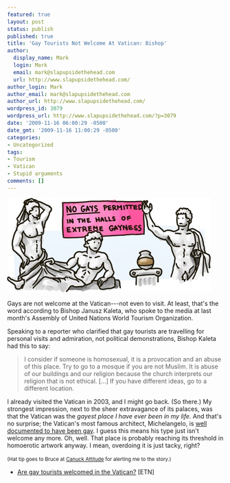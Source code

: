 ```yaml
---
featured: true
layout: post
status: publish
published: true
title: 'Gay Tourists Not Welcome At Vatican: Bishop'
author:
  display_name: Mark
  login: Mark
  email: mark@slapupsidethehead.com
  url: http://www.slapupsidethehead.com/
author_login: Mark
author_email: mark@slapupsidethehead.com
author_url: http://www.slapupsidethehead.com/
wordpress_id: 3079
wordpress_url: http://www.slapupsidethehead.com/?p=3079
date: '2009-11-16 06:00:29 -0500'
date_gmt: '2009-11-16 11:00:29 -0500'
categories:
- Uncategorized
tags:
- Tourism
- Vatican
- Stupid arguments
comments: []
---
```

![It's basically just ancient gay porn.](/wp-content/media/2009/11/vatican-statues.jpg "It's basically just ancient gay porn.")

Gays are not welcome at the Vatican---not even to visit. At least, that's the word according to Bishop Janusz Kaleta, who spoke to the media at last month's Assembly of United Nations World Tourism Organization.

Speaking to a reporter who clarified that gay tourists are travelling for personal visits and admiration, not political demonstrations, Bishop Kaleta had this to say:

> I consider if someone is homosexual, it is a provocation and an abuse of this place. Try to go to a mosque if you are not Muslim. It is abuse of our buildings and our religion because the church interprets our religion that is not ethical. [...] If you have different ideas, go to a different location.

I already visited the Vatican in 2003, and I might go back. (So there.) My strongest impression, next to the sheer extravagance of its palaces, was that the Vatican was the _gayest place I have ever been in my life_. And that's no surprise; the Vatican's most famous architect, Michelangelo, is [well documented to have been gay](http://en.wikipedia.org/wiki/Michelangelo#Sexuality "Perhaps not gay as we understand it today, but he was clearly sexually oriented toward other dudes."). I guess this means his type just isn't welcome any more. Oh, well. That place is probably reaching its threshold in homoerotic artwork anyway. I mean, overdoing it is just tacky, right?

<small>(Hat tip goes to Bruce at <a title="Personally, I find his attitude charming." href="http://canuctude.blogspot.com/2009/11/that-catholic-compassion-keeps-ringing.html">Canuck Attitude</a> for alerting me to the story.)</small>

- [Are gay tourists welcomed in the Vatican?](http://www.eturbonews.com/12537/are-gay-tourists-welcomed-vatican) [ETN]
